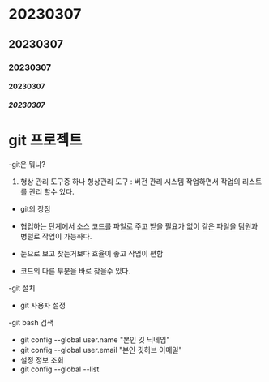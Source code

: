 # 20230307
<!-- md 문서 작성 -->
<!-- # 제목을 작성해주고 -->
<!-- h1~h5 태그랑 비슷하네? -->
## 20230307

### 20230307
#### 20230307
##### 20230307

<!-- 리스트 형태 작성 -->
# git 프로젝트

-git은 뭐냐?
1. 형상 관리 도구중 하나
형상관리 도구 : 버전 관리 시스템
작업하면서 작업의 리스트를 관리 할수 있다.

- git의 장점
- 협업하는 단계에서 소스 코드를 파일로 주고
받을 필요가 없이 같은 파일을 팀원과 병렬로 작업이 가능하다.

- 눈으로 보고 찾는거보다 효율이 좋고 작업이 편함

- 코드의 다른 부분을 바로 찾을수 있다.


-git 설치

- git 사용자 설정

-git bash 검색

- git config --global user.name "본인 깃 닉네임"
- git config --global user.email "본인 깃허브 이메일"
- 설정 정보 조회
- git config --global --list